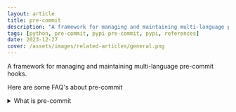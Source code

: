 ```yaml
---
layout: article
title: pre-commit
description: "A framework for managing and maintaining multi-language pre-commit hooks."
tags: [python, pre-commit, pypi pre-commit, pypi, references]
date: 2023-12-27
cover: /assets/images/related-articles/general.png
---
```


A framework for managing and maintaining multi-language pre-commit hooks.

Here are some FAQ's about pre-commit
<details>
<summary>What is pre-commit</summary>
A framework for managing and maintaining multi-language pre-commit hooks.
</details>
